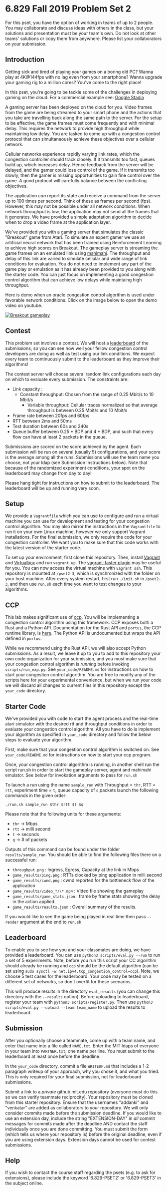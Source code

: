 6.829 Fall 2019 Problem Set 2
=============================

For this pset, you have the option of working in teams of up to 2 people. You may collaborate and discuss ideas with others in the class, but your solutions and presentation must be your team's own. Do not look at other teams' solutions or copy them from anywhere. Please list your collaborators on your submission.

Introduction
------------
Getting sick and tired of playing your games on a boring old PC?
Wanna play at 4K@144fps with no lag even from your smartphone?
Wanna upgrade your gaming rig to a million cores?
You've come to the right place!

In this pset, you're going to be tackle some of the challenges in deploying gaming on the cloud.
For a commercial example see: [Google Stadia](<https://store.google.com/us/product/stadia_learn?hl=en-US>)


A gaming server has been deployed on the cloud for you. Video frames from the game are being streamed to your smart phone and the actions that you take are travelling back along the same path to the server.
For the setup to be effective, the game frames must come frequently and with minimal delay. This requires the network to provide high throughput while maintaining low delay.
You are tasked to come up with a congestion control protocol that can simultaneously achieve these objectives over a cellular network.


Cellular networks experience rapidly varying link rates, which the congestion controller should track closely. If it transmits too fast, queues build up, which increases delay. Hence feedback from the server will be delayed, and the gamer could lose control of the game. If it transmits too slowly, then the gamer is missing opportunities to gain fine control over the game. A good protocol will carefully balance between the conflicting objectives.

The application _can_ report its state and receive a command from the server up to 100 times per second. Think of these as frames per second (fps). However, this may not be possible under all network conditions. When network throughput is low, the application may not send all the frames that it generates. We have provided a simple adaptation algorithm to decide when to drop a video frame at the application layer.

We've provided you with a gaming server that simulates the classic "Breakout" game from Atari.
To simulate an expert gamer we use an artificial neural network that has been trained using Reinforcement Learning to achieve high scores on Breakout.
The gameplay server is streaming the game frames on an emulated link using [mahimahi](http://mahimahi.mit.edu/).
The throughput and delay of this link are varied to simulate cellular and wide range of link conditions for evaluation.
You do not need to implement any part of the game play or emulation as it has already been provided to you along with the starter code. You can just focus on implementing a good congestion control algorithm that can achieve low delays while maintaing high throughput.

Here is demo when an oracle congestion control algorithm is used under favorable network conditions.
Click on the image below to open the demo video on youtube.

[![Breakout gameplay](http://img.youtube.com/vi/QuW4gUrAqTc/0.jpg)](http://www.youtube.com/watch?v=QuW4gUrAqTc)


Contest
-------

This problem set involves a contest. We will host a [leaderboard](http://6829fa18.csail.mit.edu) of the submissions, so you can see how well your fellow congestion control developers are doing as well as test using our link conditions. We expect every team to continuously submit to the leaderboard as they improve their algorithms!

The contest server will choose several random link configurations each day on which to evaluate every submission. The constraints are:
 - Link capacity :
   - Constant throughput: Chosen from the range of 0.25 Mbit/s to 10 Mbit/s
     - Variable throughput: Cellular traces normalized so that average throughput is between 0.25 Mbit/s and 10 Mbit/s
 - Frame rate between 20fps and 60fps
 - RTT between 2ms and 50ms
 - Test duration between 60s and 240s
 - Queue buffer between 0.25 * BDP and 4 * BDP, and such that every flow can have at least 2 packets in the queue.

Submissions are scored on the score achieved by the agent. Each submission will be run on several (usually 5) configurations, and your score is the average among all the runs. Submissions will use the team name you choose, not your ldap (see Submission Instructions below). Note that because of the randomized experiment conditions, your spot on the leaderboard may change from day to day!

Please hang tight for instructions on how to submit to the leaderboard. The leaderboard will be up and running very soon.

Setup
-----


We provide a `Vagrantfile` which you can use to configure and run a virtual machine you can use for development and testing for your congestion control algorithm. You may also mirror the instructions in the `Vagrantfile` to run it on your own Linux machine, however we only support Vagrant installations. For the final submission, we only require the code for your congestion controller. We want you to make sure that this code works with the latest version of the starter code.

To set up your environment, first clone this repository.
Then, install [Vagrant](https://www.vagrantup.com/) and [Virtualbox](https://www.virtualbox.org/) and run `vagrant up`.
The [vagrant-faster plugin](https://github.com/rdsubhas/vagrant-faster) may be useful for you.
You can now access the virtual machine with `vagrant ssh`. This repository is mounted at `/pset2-3`, which is synchronized with the folder on your host machine. After every system restart, first run `./init.sh` in `/pset2-3`, and then use `run.sh` each time you want to test changes to your algorithms.


CCP
---

This lab makes significant use of [ccp](https://ccp-project.github.io). You will be implementing a congestion control algorithm using this framework. CCP exposes both a Rust and a Python API. Documentation for the Rust API and `portus`, the CCP runtime library, is [here](https://docs.rs/portus). The Python API is undocumented but wraps the API defined in `portus`.

While we recommend using the Rust API, we will also accept Python submissions.
As a result, we leave it up to you to add to this repository your own code organization for your submission, and you must make sure that your congestion control algorithm is *running* before invoking `scripts/run_exp.py`. See `your_code/README.md` for instructions on how to start your congestion control algorithm.
You are free to modify any of the scripts here for your experimental convenience, but when we run your code we will discard all changes to current files in this repository except the `your_code` directory.

Starter Code
----
We've provided you with code to start the agent process and the real-time atari simulator with the desired rtt and throughput conditions in order to evaluate your congestion control algorithm.
All you have to do is implement your algorithm as specified in `your_code` directory and follow the below steps to evaluate your algorithm.

First, make sure that your congestion control algorithm is switched on. See `your_code/README.md` for instructions on how to start your ccp program.

Once, your congestion control algorithm is running, in another shell run the script run.sh in order to start the gameplay server, agent and mahimahi emulator. See below for invokation arguments to pass for `run.sh`

To launch a run using the name `sample_run` with
Throughput = `thr`,  RTT = `rtt`, experiment time = `t`, queue capacity of `q` packets launch the following commands in the given order:

```
./run.sh sample_run $thr $rtt $t $q
```

Please note that the following units for these arguments:
* `thr` -> Mbps
* `rtt` -> milli second
* `t` -> seconds
* `q` -> # of packets

Outputs of this command can be found under the folder `results/sample_run`.
You should be able to find the following files there on a successful run:
* `throughput.png` : Ingress, Egress, Capacity at the link in Mbps
* `game_results/ping.png` : RTTs clocked by ping application in milli second
* `game_results/cwnd.png` : cwnd reported for the bottleneck flow of the application
* `game_results/video_*/\*.mp4` : Video file showing the gameplay
* `game_results/game_stats.json` : frame by frame stats showing the delay in the action applied.
* `game_results/results.json` : Overall summary of the results.

If you would like to see the game being played in real time then pass `--render` argument at the end to `run.sh`

Leaderboard
-----------

To enable you to see how you and your classmates are doing, we have provided a leaderboard. You can use `python3 scripts/eval.py --run` to run a set of 5 experiments. Note, before you run this script your CC algorithm should already be running and `ccp` should be the default algorithm (can be set using `sudo sysctl -w net.ipv4.tcp_congestion_control=ccp`). Note, we choose 5 test cases for the leaderboard. Your code may be tested on a different set of networks, so don't overfit for these scenarios.

This will produce results in the directory `eval_results` (you can change this directory with the `--results` option). Before uploading to leaderboard, register your team with `python3 scripts/register.py`. Then use `python3 scripts/eval.py --upload --team team_name` to upload the results to leaderboard.

Submission
-----------------------

After you optionally choose a teammate, come up with a team name, and enter that name into a file called `NAME.txt`. Enter the MIT ldaps of everyone in your team into `PARTNER.txt`, one name per line. You must submit to the leaderboard at least once before the deadline.

In the `your_code` directory, commit a file `WRITEUP.md` that includes a 1-2 paragraph writeup of your approach, why you chose it, and what you tried. This is only required for your final submission, not for leaderboard submissions.

Submit a link to a *private* github.mit.edu repository (everyone must do this so we can verify teammate reciprocity). Your repository must be cloned from this starter repository. Ensure that the usernames "addanki" and "venkatar" are added as collaborators to your repository.
We will only consider commits made before the submission deadline. If you would like to use an extension day, include the string "EXTENSION-DAY" in *all* commit messages for commits made after the deadline AND contact the staff individually once you are done committing. You must submit the form (which tells us where your repository is) before the original deadline, even if you are using extension days. Extension days cannot be used for contest submissions.

Help
--------------------

If you wish to contact the course staff regarding the psets (e.g. to ask for extensions), please include the keyword '6.829-PSET2' or '6.829-PSET3' in the subject online.
